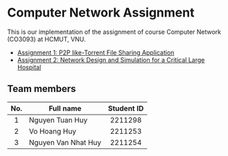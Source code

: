 # Computer Network Assignment
This is our implementation of the assignment of course Computer Network (CO3093) at HCMUT, VNU.
- [Assignment 1: P2P like-Torrent File Sharing Application](Assignment_1/README.md)
- [Assignment 2: Network Design and Simulation for a Critical Large Hospital](Assignment_2/README.md)

## Team members

| No. | Full name                 | Student ID |
| :-: | --------------------------| :--------: |
| 1   | Nguyen Tuan Huy           | 2211298    |
| 2   | Vo Hoang Huy              | 2211253    |
| 3   | Nguyen Van Nhat Huy       | 2211254    |
